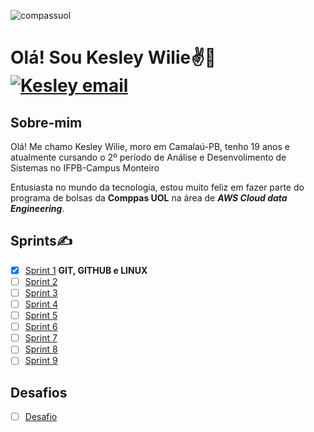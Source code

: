 ![compassuol](https://github.com/KesleyWilie/teste_atvd/assets/144160126/d832ee28-8bc8-4b0f-969c-4527ac9c5c92)
# Olá! Sou Kesley Wilie✌️👋  [![Kesley email](https://img.shields.io/badge/Gmail-D14836?style=for-the-badge&logo=gmail&logoColor=white)](mailto:kesleywilie6@gmail.com)
## Sobre-mim
Olá! Me chamo Kesley Wilie, moro em Camalaú-PB, tenho 19 anos e atualmente cursando o 2º período de Análise e Desenvolimento de Sistemas no IFPB-Campus Monteiro

Entusiasta no mundo da tecnologia, estou muito feliz em fazer parte do programa de bolsas da **Comppas UOL** na área de _**AWS Cloud data Engineering**_. 

## Sprints✍️

- [X]  [Sprint 1](Sprint1/) **GIT, GITHUB e LINUX**
- [ ] [Sprint 2](Sprint2/)
- [ ] [Sprint 3](Sprint3/)
- [ ] [Sprint 4](Sprint4/)
- [ ] [Sprint 5](Sprint5/)
- [ ] [Sprint 6](Sprint6/)
- [ ] [Sprint 7](Sprint7/)
- [ ] [Sprint 8](Sprint8/)
- [ ] [Sprint 9](Sprint9/)
      
## Desafios
- [ ] [Desafio](DESAFIO/)
